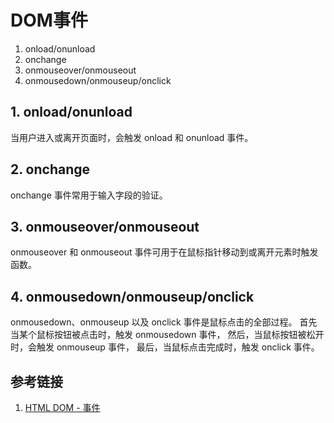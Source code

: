 # DOM事件

1. onload/onunload
2. onchange
3. onmouseover/onmouseout
4. onmousedown/onmouseup/onclick

## 1. onload/onunload

当用户进入或离开页面时，会触发 onload 和 onunload 事件。

## 2. onchange

onchange 事件常用于输入字段的验证。

## 3. onmouseover/onmouseout

onmouseover 和 onmouseout 事件可用于在鼠标指针移动到或离开元素时触发函数。

## 4. onmousedown/onmouseup/onclick

onmousedown、onmouseup 以及 onclick 事件是鼠标点击的全部过程。
首先当某个鼠标按钮被点击时，触发 onmousedown 事件，
然后，当鼠标按钮被松开时，会触发 onmouseup 事件，
最后，当鼠标点击完成时，触发 onclick 事件。

## 参考链接

1. [HTML DOM - 事件](https://www.w3school.com.cn/htmldom/dom_events.asp)